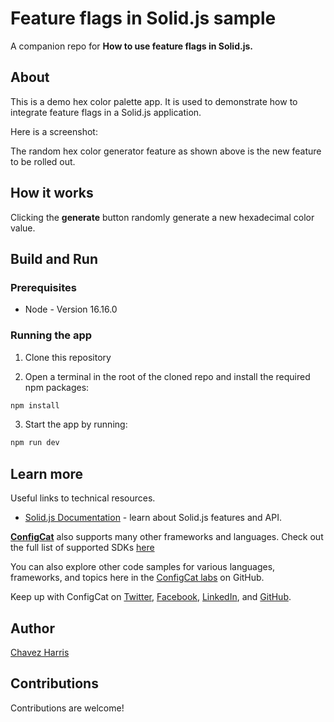 # Feature flags in Solid.js sample

A companion repo for **How to use feature flags in Solid.js.**

## About

This is a demo hex color palette app. It is used to demonstrate how to integrate feature flags in a Solid.js application.

Here is a screenshot:

<!-- TODO: Add screenshot -->


The random hex color generator feature as shown above is the new feature to be rolled out.

## How it works

Clicking the **generate** button randomly generate a new hexadecimal color value.

## Build and Run

### Prerequisites

- Node - Version 16.16.0

### Running the app

1. Clone this repository

2. Open a terminal in the root of the cloned repo and install the required npm packages:

```sh
npm install
```
3. Start the app by running:

```sh
npm run dev
```

## Learn more

Useful links to technical resources.

- [Solid.js Documentation](https://www.solidjs.com/docs/latest) - learn about Solid.js features and API.

[**ConfigCat**](https://configcat.com) also supports many other frameworks and languages. Check out the full list of supported SDKs [here](https://configcat.com/docs/sdk-reference/overview/)

You can also explore other code samples for various languages, frameworks, and topics here in the [ConfigCat labs](https://github.com/configcat-labs) on GitHub.

Keep up with ConfigCat on [Twitter](https://twitter.com/configcat), [Facebook](https://www.facebook.com/configcat), [LinkedIn](https://www.linkedin.com/company/configcat/), and [GitHub](https://github.com/configcat).

## Author
[Chavez Harris](https://github.com/codedbychavez)

## Contributions
Contributions are welcome!

